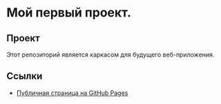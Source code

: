 # Мой первый проект.
## Проект
Этот репозиторий является каркасом для будущего веб-приложения.
## Ссылки
- [Публичная страница на GitHub Pages](https://IvankEn08.github.io/frontend_and_backend_laba_1/index.html)